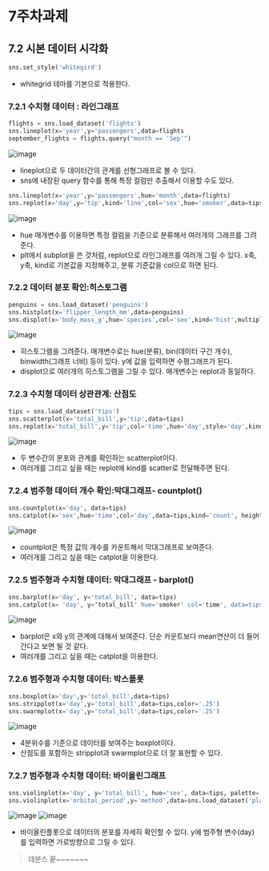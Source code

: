 # 7주차과제
## 7.2 시본 데이터 시각화
```python
sns.set_style('whitegird')
```
- whitegrid 테마를 기본으로 적용한다.
### 7.2.1 수치형 데이터 : 라인그래프
```python
flights = sns.load_dataset('flights')
sns.lineplot(x='year',y='passengers',data=flights
september_flights = flights.query("month == 'Sep'")
```
![image](https://github.com/sejongsmarcle/2023_Autumn_DataAnalysisStudy/assets/127960949/9c0e5b71-bd30-4a3b-bbc9-85fffe3fd4a3)

- lineplot으로 두 데이터간의 관계를 선형그래프로 볼 수 있다.
- sns에 내장된 query 함수를 통해 특정 컬럼만 추출해서 이용할 수도 있다.

```python
sns.lineplot(x='year',y='passengers',hue='month',data=flights)
sns.replot(x='day',y='tip',kind='line',col='sex',hue='smoker',data=tips)
```
![image](https://github.com/sejongsmarcle/2023_Autumn_DataAnalysisStudy/assets/127960949/2c011923-2c62-4f50-80db-f0a1f1d89424)

- hue 매개변수를 이용하면 특정 컬럼을 기준으로 분류해서 여러개의 그래프를 그려준다.
- plt에서 subplot을 쓴 것처럼, replot으로 라인그래프를 여러개 그릴 수 있다. x축, y축, kind로 기본값을 지정해주고, 분류 기준값을 col으로 하면 된다.



### 7.2.2 데이터 분포 확인:히스토그램
```python
penguins = sns.load_dataset('penguins')
sns.histplot(x='flipper_length_mm',data=penguins)
sns.displot(x='body_mass_g',hue='species',col='sex',kind='hist',multiple='stack',data=penguins)
```
![image](https://github.com/sejongsmarcle/2023_Autumn_DataAnalysisStudy/assets/127960949/96b152c3-c4a0-4e36-9de0-ba5ceb437dbc)

- 히스토그램을 그려준다. 매개변수로는 hue(분류), bin(데이터 구간 개수), binwidth(그래프 너비) 등이 있다. y에 값을 입력하면 수평그래프가 된다.
- displot으로 여러개의 히스토그램을 그릴 수 있다. 매개변수는 replot과 동일하다.


### 7.2.3 수치형 데이터 상관관계: 산점도
```python
tips = sns.load_dataset('tips')
sns.scatterplot(x='total_bill',y='tip',data=tips)
sns.replot(x='total_bill',y='tip',col='time',hue='day',style='day',kind='scatter',data=tips)
```
![image](https://github.com/sejongsmarcle/2023_Autumn_DataAnalysisStudy/assets/127960949/0b0fc05d-a0e3-4da8-a451-96487cda454d)

- 두 변수간의 분포와 관계를 확인하는 scatterplot이다.
- 여러개를 그리고 싶을 때는 replot에 kind를 scatter로 전달해주면 된다.

### 7.2.4 범주형 데이터 개수 확인:막대그래프- countplot()
```python
sns.countplot(x='day', data=tips)
sns.catplot(x='sex',hue='time',col='day',data=tips,kind='count', height = 5, aspect=.6)
```
![image](https://github.com/sejongsmarcle/2023_Autumn_DataAnalysisStudy/assets/127960949/5915ea49-791e-4e3c-b95e-26cc6bbe20f1)

- countplot은 특정 값의 개수를 카운트해서 막대그래프로 보여준다.
- 여러개를 그리고 싶을 때는 catplot을 이용한다.

### 7.2.5 범주형과 수치형 데이터: 막대그래프 - barplot()
```python
sns.barplot(x='day', y='total_bill', data=tips)
sns.catplot(x= 'day', y=‘total_bill' hue='smoker' col='time', data=tips, kind='bar', palette='Blues_d', height=5, aspect=.9)
```
![image](https://github.com/sejongsmarcle/2023_Autumn_DataAnalysisStudy/assets/127960949/67d520d0-1c28-40b9-9982-09234a130ac4)

- barplot은 x와 y의 관계에 대해서 보여준다. 단순 카운트보다 mean연산이 더 들어간다고 보면 될 것 같다.
- 여러개를 그리고 싶을 때는 catplot을 이용한다.

### 7.2.6 범주형과 수치형 데이터: 박스플롯
```python
sns.boxplot(x='day',y='total_bill',data=tips)
sns.stripplot(x='day',y='total_bill',data=tips,color='.25')
sns.swarmplot(x='day',y='total_bill',data=tips,color='.25')
```
![image](https://github.com/sejongsmarcle/2023_Autumn_DataAnalysisStudy/assets/127960949/4ad705b2-463f-4037-90d2-8a1d7a6fe4fe)

- 4분위수를 기준으로 데이터를 보여주는 boxplot이다.
- 산점도를 포함하는 stripplot과 swarmplot으로 더 잘 표현할 수 있다.

### 7.2.7 범주형과 수치형 데이터: 바이올린그래프
```python
sns.violinplot(x='day', y='total_bill', hue='sex', data=tips, palette='Set1', scale='count')
sns.violinplot(x='orbital_period',y='method',data=sns.load_dataset('planets')[planets.orbital_period < 1000], scale='width', palette='Set2')
```
![image](https://github.com/sejongsmarcle/2023_Autumn_DataAnalysisStudy/assets/127960949/5e7bb6d7-7b55-4aac-8f51-b97ecd249975)
![image](https://github.com/sejongsmarcle/2023_Autumn_DataAnalysisStudy/assets/127960949/815713e8-fa7d-44ce-b5ae-1318b110b02f)

- 바이올린플롯으로 데이터의 분포를 자세히 확인할 수 있다. y에 범주형 변수(day)를 입력하면 가로방향으로 그릴 수 있다.

> 데분스 끝~~~~~~~
